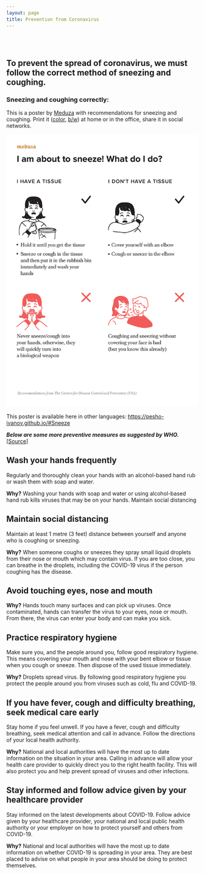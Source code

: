 ```yaml
---
layout: page
title: Prevention from Coronavirus
---
```


<br><br>
<h2>To prevent the spread of coronavirus, we must follow the correct method of sneezing and coughing.</h2>
<h3>Sneezing and coughing correctly:</h3>
<p>This is a poster by <a href="https://meduza.io/en">Meduza</a> with recommendations for sneezing and coughing. Print it (<a href="https://pesho-ivanov.github.io/sneeze/sneeze_print_en_color.pdf">color</a>, <a href="https://pesho-ivanov.github.io/sneeze/sneeze_print_en_bw.pdf">b/w</a>) at home or in the office, share it in social networks.</p>
<img src="/public/images/sneeze_print_en_color.png" alt="Poster with instructions on sneezing and coughing correctly"> 
<p>This poster is available here in other languages&colon; <a href="https://pesho-ivanov.github.io/#Sneeze">https://pesho-ivanov.github.io/#Sneeze</a></p>

***Below are some more preventive measures as suggested by WHO.*** [[Source](https://www.who.int/emergencies/diseases/novel-coronavirus-2019/advice-for-public)]

## Wash your hands frequently

Regularly and thoroughly clean your hands with an alcohol-based hand rub or wash them with soap and water.

**Why?** Washing your hands with soap and water or using alcohol-based hand rub kills viruses that may be on your hands.
Maintain social distancing

## Maintain social distancing

Maintain at least 1 metre (3 feet) distance between yourself and anyone who is coughing or sneezing.

**Why?** When someone coughs or sneezes they spray small liquid droplets from their nose or mouth which may contain virus. If you are too close, you can breathe in the droplets, including the COVID-19 virus if the person coughing has the disease.


## Avoid touching eyes, nose and mouth

**Why?** Hands touch many surfaces and can pick up viruses. Once contaminated, hands can transfer the virus to your eyes, nose or mouth. From there, the virus can enter your body and can make you sick.

## Practice respiratory hygiene

Make sure you, and the people around you, follow good respiratory hygiene. This means covering your mouth and nose with your bent elbow or tissue when you cough or sneeze. Then dispose of the used tissue immediately.

**Why?** Droplets spread virus. By following good respiratory hygiene you protect the people around you from viruses such as cold, flu and COVID-19.

## If you have fever, cough and difficulty breathing, seek medical care early

Stay home if you feel unwell. If you have a fever, cough and difficulty breathing, seek medical attention and call in advance. Follow the directions of your local health authority.

**Why?** National and local authorities will have the most up to date information on the situation in your area. Calling in advance will allow your health care provider to quickly direct you to the right health facility. This will also protect you and help prevent spread of viruses and other infections.

## Stay informed and follow advice given by your healthcare provider

Stay informed on the latest developments about COVID-19. Follow advice given by your healthcare provider, your national and local public health authority or your employer on how to protect yourself and others from COVID-19.

**Why?** National and local authorities will have the most up to date information on whether COVID-19 is spreading in your area. They are best placed to advise on what people in your area should be doing to protect themselves.
